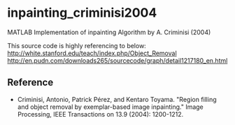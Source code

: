 inpainting_criminisi2004
========================

MATLAB Implementation of inpainting Algorithm by A. Criminisi (2004)

This source code is highly referencing to below:
http://white.stanford.edu/teach/index.php/Object_Removal
http://en.pudn.com/downloads265/sourcecode/graph/detail1217180_en.html

## Reference

* Criminisi, Antonio, Patrick Pérez, and Kentaro Toyama. "Region filling and object removal by exemplar-based image inpainting." Image Processing, IEEE Transactions on 13.9 (2004): 1200-1212.
